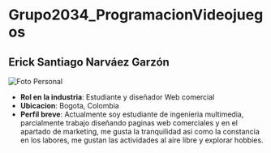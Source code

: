 ﻿# Grupo2034_ProgramacionVideojuegos

## Erick Santiago Narváez Garzón

![Foto Personal](erick/fotop.jpg)

- **Rol en la industria**: Estudiante y diseñador Web comercial
- **Ubicacion**: Bogota, Colombia
- **Perfil breve**: Actualmente soy estudiante de ingenieria multimedia, parcialmente trabajo diseñando paginas web comerciales y en el apartado de marketing, me gusta la tranquilidad asi como la constancia en los labores, me gustan las actividades al aire libre y explorar hobbies.
